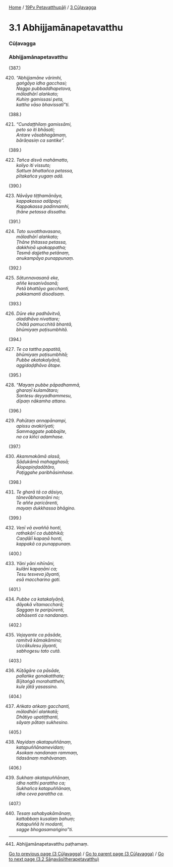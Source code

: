 
[Home](/) / [19Pv Petavatthupāḷi](../../19Pv.md) / [3 Cūḷavagga](../3.md)

# 3.1 Abhijjamānapetavatthu

### Cūḷavagga

### Abhijjamānapetavatthu

(387.)

420. _“Abhijjamāne vārimhi,_  
_gaṅgāya idha gacchasi;_  
_Naggo pubbaddhapetova,_  
_māladhārī alaṅkato;_  
_Kuhiṃ gamissasi peta,_  
_kattha vāso bhavissatī”ti._  


(388.)

421. _“Cundaṭṭhilaṃ gamissāmi,_  
_peto so iti bhāsati;_  
_Antare vāsabhagāmaṃ,_  
_bārāṇasiṃ ca santike”._  


(389.)

422. _Tañca disvā mahāmatto,_  
_koliyo iti vissuto;_  
_Sattuṃ bhattañca petassa,_  
_pītakañca yugaṃ adā._  


(390.)

423. _Nāvāya tiṭṭhamānāya,_  
_kappakassa adāpayi;_  
_Kappakassa padinnamhi,_  
_ṭhāne petassa dissatha._  


(391.)

424. _Tato suvatthavasano,_  
_māladhārī alaṅkato;_  
_Ṭhāne ṭhitassa petassa,_  
_dakkhiṇā upakappatha;_  
_Tasmā dajjetha petānaṃ,_  
_anukampāya punappunaṃ._  


(392.)

425. _Sātunnavasanā eke,_  
_aññe kesanivāsanā;_  
_Petā bhattāya gacchanti,_  
_pakkamanti disodisaṃ._  


(393.)

426. _Dūre eke padhāvitvā,_  
_aladdhāva nivattare;_  
_Chātā pamucchitā bhantā,_  
_bhūmiyaṃ paṭisumbhitā._  


(394.)

427. _Te ca tattha papatitā,_  
_bhūmiyaṃ paṭisumbhitā;_  
_Pubbe akatakalyāṇā,_  
_aggidaḍḍhāva ātape._  


(395.)

428. _“Mayaṃ pubbe pāpadhammā,_  
_gharaṇī kulamātaro;_  
_Santesu deyyadhammesu,_  
_dīpaṃ nākamha attano._  


(396.)

429. _Pahūtaṃ annapānampi,_  
_apissu avakirīyati;_  
_Sammaggate pabbajite,_  
_na ca kiñci adamhase._  


(397.)

430. _Akammakāmā alasā,_  
_Sādukāmā mahagghasā;_  
_Ālopapiṇḍadātāro,_  
_Paṭiggahe paribhāsimhase._  


(398.)

431. _Te gharā tā ca dāsiyo,_  
_tānevābharaṇāni no;_  
_Te aññe paricārenti,_  
_mayaṃ dukkhassa bhāgino._  


(399.)

432. _Veṇī vā avaññā honti,_  
_rathakārī ca dubbhikā;_  
_Caṇḍālī kapaṇā honti,_  
_kappakā ca punappunaṃ._  


(400.)

433. _Yāni yāni nihīnāni,_  
_kulāni kapaṇāni ca;_  
_Tesu tesveva jāyanti,_  
_esā maccharino gati._  


(401.)

434. _Pubbe ca katakalyāṇā,_  
_dāyakā vītamaccharā;_  
_Saggaṃ te paripūrenti,_  
_obhāsenti ca nandanaṃ._  


(402.)

435. _Vejayante ca pāsāde,_  
_ramitvā kāmakāmino;_  
_Uccākulesu jāyanti,_  
_sabhogesu tato cutā._  


(403.)

436. _Kūṭāgāre ca pāsāde,_  
_pallaṅke gonakatthate;_  
_Bījitaṅgā morahatthehi,_  
_kule jātā yasassino._  


(404.)

437. _Aṅkato aṅkaṃ gacchanti,_  
_māladhārī alaṅkatā;_  
_Dhātiyo upatiṭṭhanti,_  
_sāyaṃ pātaṃ sukhesino._  


(405.)

438. _Nayidaṃ akatapuññānaṃ,_  
_katapuññānamevidaṃ;_  
_Asokaṃ nandanaṃ rammaṃ,_  
_tidasānaṃ mahāvanaṃ._  


(406.)

439. _Sukhaṃ akatapuññānaṃ,_  
_idha natthi parattha ca;_  
_Sukhañca katapuññānaṃ,_  
_idha ceva parattha ca._  


(407.)

440. _Tesaṃ sahabyakāmānaṃ,_  
_kattabbaṃ kusalaṃ bahuṃ;_  
_Katapuññā hi modanti,_  
_sagge bhogasamaṅgino”ti._  


---

441. Abhijjamānapetavatthu paṭhamaṃ.



[Go to previous page (3 Cūḷavagga)](../3.md) / [Go to parent page (3 Cūḷavagga)](../3.md) / [Go to next page (3.2 Sāṇavāsītherapetavatthu)](3.2.md)


